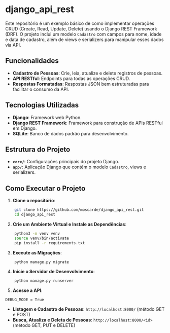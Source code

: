# django_api_rest

Este repositório é um exemplo básico de como implementar operações CRUD (Create, Read, Update, Delete) usando o Django REST Framework (DRF). O projeto inclui um modelo `Cadastro` com campos para nome, idade e data de cadastro, além de views e serializers para manipular esses dados via API.

## Funcionalidades

- **Cadastro de Pessoas**: Crie, leia, atualize e delete registros de pessoas.
- **API RESTful**: Endpoints para todas as operações CRUD.
- **Respostas Formatadas**: Respostas JSON bem estruturadas para facilitar o consumo da API.

## Tecnologias Utilizadas

- **Django**: Framework web Python.
- **Django REST Framework**: Framework para construção de APIs RESTful em Django.
- **SQLite**: Banco de dados padrão para desenvolvimento.

## Estrutura do Projeto

- **`core/`**: Configurações principais do projeto Django.
- **`app/`**: Aplicação Django que contém o modelo `Cadastro`, views e serializers.


## Como Executar o Projeto

1. **Clone o repositório**:
```bash
    git clone https://github.com/moscarde/django_api_rest.git
    cd django_api_rest
```

2. **Crie um Ambiente Virtual e Instale as Dependências**:
```bash
    python3 -m venv venv
    source venv/bin/activate
    pip install -r requirements.txt
```

3. **Execute as Migrações**:
```bash
    python manage.py migrate
```

4. **Inicie o Servidor de Desenvolvimento**:
```bash
    python manage.py runserver
```

5. **Acesse a API**:

`DEBUG_MODE = True`
- **Listagem e Cadastro de Pessoas**: `http://localhost:8000/` (método GET e POST)
- **Busca, Atualiza e Deleta de Pessoas**: `http://localhost:8000/<id>` (método GET, PUT e DELETE)

